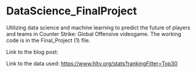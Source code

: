 # DataScience_FinalProject
Utilizing data science and machine learning to predict the future of players and teams in Counter Strike: Global Offensive videogame. 
The working code is in the Final_Project (1) file. 

Link to the blog post:


Link to the data used:
https://www.hltv.org/stats?rankingFilter=Top30
